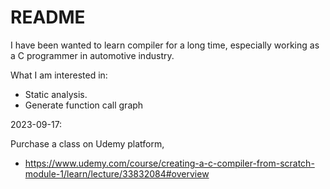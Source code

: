 # README

I have been wanted to learn compiler for a long time, especially working as a C programmer in automotive industry.

What I am interested in:

- Static analysis.
- Generate function call graph

2023-09-17:

Purchase a class on Udemy platform,

- <https://www.udemy.com/course/creating-a-c-compiler-from-scratch-module-1/learn/lecture/33832084#overview>
